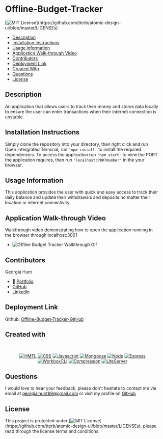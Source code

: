 # Offline-Budget-Tracker

[![MIT License](https://img.shields.io/apm/l/atomic-design-ui.svg?)](https://github.com/tterb/atomic-design-ui/blob/master/LICENSEs)

- [Description](#description)
- [Installation Instructions](#installation-instructions)
- [Usage Information](#usage-information)
- [Application Walk-through Video](#Application-Walk-through-Video)
- [Contributors](#contributors)
- [Deployment Link](#deployment-link)
- [Created With](#created-with)
- [Questions](#questions)
- [License](#license)

## Description

An application that allows users to track their money and stores data locally to ensure the user can enter transactions when their internet connection is unstable.

## Installation Instructions

Simply clone the repository into your directory, then right click and run Open Intergrated Terminal, run `'npm install'` to install the required dependencies. To access the application run `'npm start'` to view the PORT the application requires, then run `'localhost:PORTNumber'` in the your browser.

## Usage Information

This application provides the user with quick and easy access to track their daily balance and update their withdrawals and deposits no matter their location or internet connectivity.

## Application Walk-through Video

Walkthrough video demonstrating how to open the application running in the browser through localhost:3001 <br>

- ![Offline Budget Tracker Walkthrough Gif](https://github.com/GeorgiaHunt89/offline-budget-tracker)

## Contributors

Georgia Hunt

- 💼 [Portfolio](https://georgiahunt89.github.io/Georgia-Hunt-Portfolio/)<br>
- [GitHub](https://github.com/GeorgiaHunt89/)<br>
- [LinkedIn](https://www.linkedin.com/in/georgialhunt)

## Deployment Link

Github: [Offline-Budget-Tracker-GitHub](https://github.com/GeorgiaHunt89/offline-budget-tracker)<br>

## Created with

<br>

<p align="center">
    <a href="https://developer.mozilla.org/en-US/docs/Web/HTML"><img src="https://img.shields.io/badge/-HTML-orange?style=for-the-badge"  alt="HMTL" /></a>
    <a href="https://developer.mozilla.org/en-US/docs/Web/CSS"><img src="https://img.shields.io/badge/-CSS-blue?style=for-the-badge" alt="CSS" /></a>
    <a href="https://www.javascript.com/"><img src="https://img.shields.io/badge/-Javascript-yellow?style=for-the-badge" alt="Javascript" /></a>
    <a href="https://www.npmjs.com/package/mongoose"><img src="https://img.shields.io/badge/-Mongoose-blueviolet?style=for-the-badge" alt="Mongoose" /></a>
    <a href="https://nodejs.org/en/"><img src="https://img.shields.io/badge/-Node-green?style=for-the-badge" alt="Node" /></a>
    <a href="https://www.npmjs.com/package/express"><img src="https://img.shields.io/badge/-Express-lightblue?style=for-the-badge" alt="Express" /></a>
    <a href="https://www.npmjs.com/package/workbox-cli"><img src="https://img.shields.io/badge/-workboxcli-red?style=for-the-badge" alt="WorkboxCLI" /></a>
    <a href="https://www.npmjs.com/package/compression"><img src="https://img.shields.io/badge/-compression-pink?style=for-the-badge" alt="Compression" /></a>
    <a href="https://www.npmjs.com/package/lite-server"><img src="https://img.shields.io/badge/-liteserver-darkgreen?style=for-the-badge" alt="LiteServer" /></a>
</p>

## Questions

I would love to hear your feedback, please don't hesitate to contact me via email at [georgialhunt89@gmail.com](mailto;georgialhunt89@gmail.com) or visit my profile on [GitHub](https://github.com/georgiahunt89)

## License

This project is protected under [![MIT License](https://img.shields.io/apm/l/atomic-design-ui.svg?)](https://github.com/tterb/atomic-design-ui/blob/master/LICENSEs), please read through the license terms and conditions.
